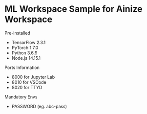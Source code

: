 # ML Workspace Sample for Ainize Workspace

Pre-installed
- TensorFlow 2.3.1
- PyTorch 1.7.0
- Python 3.6.9
- Node.js 14.15.1

Ports Information
- 8000 for Jupyter Lab
- 8010 for VSCode
- 8020 for TTYD

Mandatory Envs
- PASSWORD (eg. abc-pass)
